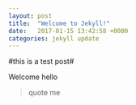 ```yaml
---
layout: post
title:  "Welcome to Jekyll!"
date:   2017-01-15 13:42:58 +0000
categories: jekyll update
---
```


#this is a test post#

Welcome hello
> quote me
